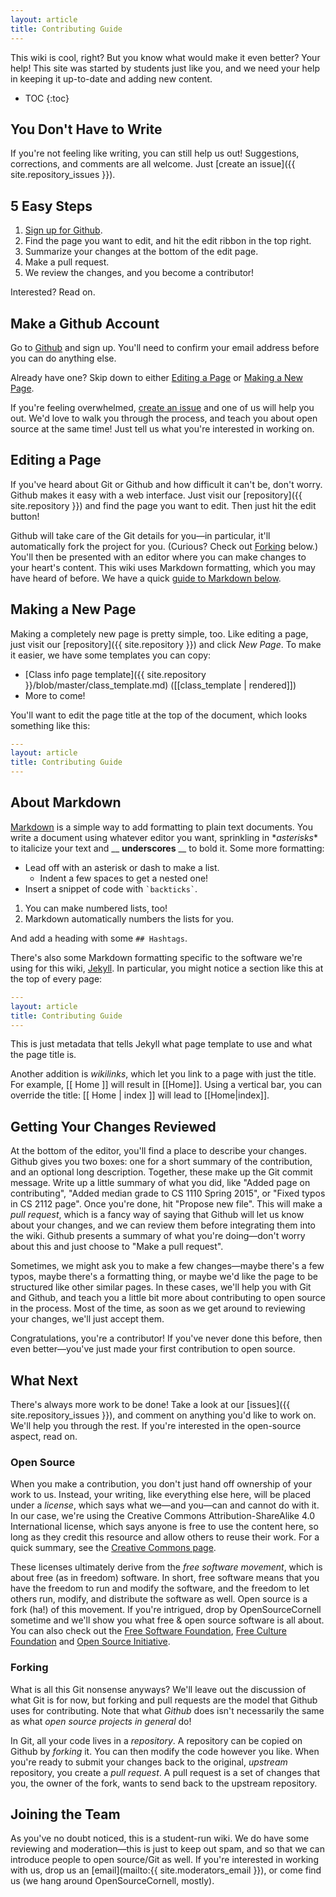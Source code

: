 ```yaml
---
layout: article
title: Contributing Guide
---
```


This wiki is cool, right? But you know what would make it even better? Your help! This site was started by students just like you, and we need your help in keeping it up-to-date and adding new content.

* TOC
{:toc}

## You Don't Have to Write

If you're not feeling like writing, you can still help us out! Suggestions, corrections, and comments are all welcome. Just [create an issue]({{ site.repository_issues }}).

## 5 Easy Steps

1. [Sign up for Github](https://github.com).
2. Find the page you want to edit, and hit the edit ribbon in the top right.
3. Summarize your changes at the bottom of the edit page.
4. Make a pull request.
5. We review the changes, and you become a contributor!

Interested? Read on.

## Make a Github Account

Go to [Github](https://github.com) and sign up. You'll need to confirm your email address before you can do anything else.

Already have one? Skip down to either [Editing a Page](#editing-a-page) or [Making a New Page](#making-a-new-page).

If you're feeling overwhelmed, [create an issue]({{site.repository_issues}}) and one of us will help you out. We'd love to walk you through the process, and teach you about open source at the same time! Just tell us what you're interested in working on.

## Editing a Page

If you've heard about Git or Github and how difficult it can't be, don't worry. Github makes it easy with a web interface. Just visit our [repository]({{ site.repository }}) and find the page you want to edit. Then just hit the edit button!

<!-- TODO: add screenshot of the button. How do I/can I do this from the web interface? -->
<!-- TODO: is there some way to avoid hardcoding the repository link? Maybe use a site variable -->

Github will take care of the Git details for you—in particular, it'll automatically fork the project for you. (Curious? Check out [Forking](#forking) below.) You'll then be presented with an editor where you can make changes to your heart's content. This wiki uses Markdown formatting, which you may have heard of before. We have a quick [guide to Markdown below](#about-markdown).

## Making a New Page

Making a completely new page is pretty simple, too. Like editing a page, just visit our [repository]({{ site.repository }}) and click *New Page*. To make it easier, we have some templates you can copy:

- [Class info page template]({{ site.repository }}/blob/master/class_template.md) ([[class_template | rendered]])
- More to come!

You'll want to edit the page title at the top of the document, which looks something like this:

```yaml
---
layout: article
title: Contributing Guide
---
```

## About Markdown

[Markdown](https://daringfireball.net/projects/markdown/) is a simple way to add formatting to plain text documents. You write a document using whatever editor you want, sprinkling in \**asterisks*\* to italicize your text and __ __underscores__ __ to bold it. Some more formatting:

* Lead off with an asterisk or dash to make a list.
    * Indent a few spaces to get a nested one!
* Insert a snippet of code with `` `backticks` ``.

1. You can make numbered lists, too!
1. Markdown automatically numbers the lists for you.

And add a heading with some `## Hashtags`.

There's also some Markdown formatting specific to the software we're using for this wiki, [Jekyll](https://jekyllrb.com/). In particular, you might notice a section like this at the top of every page:

```yaml
---
layout: article
title: Contributing Guide
---
```

This is just metadata that tells Jekyll what page template to use and what the page title is.

Another addition is *wikilinks*, which let you link to a page with just the title. For example, \[\[ Home \]\] will result in [[Home]]. Using a vertical bar, you can override the title: \[\[ Home \| index \]\] will lead to [[Home|index]].

## Getting Your Changes Reviewed

At the bottom of the editor, you'll find a place to describe your changes. Github gives you two boxes: one for a short summary of the contribution, and an optional long description. Together, these make up the Git commit message. Write up a little summary of what you did, like "Added page on contributing", "Added median grade to CS 1110 Spring 2015", or "Fixed typos in CS 2112 page". Once you're done, hit "Propose new file". This will make a *pull request*, which is a fancy way of saying that Github will let us know about your changes, and we can review them before integrating them into the wiki. Github presents a summary of what you're doing—don't worry about this and just choose to "Make a pull request".

Sometimes, we might ask you to make a few changes—maybe there's a few typos, maybe there's a formatting thing, or maybe we'd like the page to be structured like other similar pages. In these cases, we'll help you with Git and Github, and teach you a little bit more about contributing to open source in the process. Most of the time, as soon as we get around to reviewing your changes, we'll just accept them.

Congratulations, you're a contributor! If you've never done this before, then even better—you've just made your first contribution to open source.

## What Next

There's always more work to be done! Take a look at our [issues]({{ site.repository_issues }}), and comment on anything you'd like to work on. We'll help you through the rest. If you're interested in the open-source aspect, read on.

### Open Source

When you make a contribution, you don't just hand off ownership of your work to us. Instead, your writing, like everything else here, will be placed under a *license*, which says what we—and you—can and cannot do with it. In our case, we're using the Creative Commons Attribution-ShareAlike 4.0 International license, which says anyone is free to use the content here, so long as they credit this resource and allow others to reuse their work. For a quick summary, see the [Creative Commons page](https://creativecommons.org/licenses/by-sa/4.0/).

These licenses ultimately derive from the *free software movement*, which is about free (as in freedom) software. In short, free software means that you have the freedom to run and modify the software, and the freedom to let others run, modify, and distribute the software as well. Open source is a fork (ha!) of this movement. If you're intrigued, drop by OpenSourceCornell sometime and we'll show you what free & open source software is all about. You can also check out the [Free Software Foundation](http://www.fsf.org/), [Free Culture Foundation](http://freeculture.org/) and [Open Source Initiative](https://opensource.org/).

### Forking

What is all this Git nonsense anyways? We'll leave out the discussion of what Git is for now, but forking and pull requests are the model that Github uses for contributing. Note that what *Github* does isn't necessarily the same as what *open source projects in general* do!

In Git, all your code lives in a *repository*. A repository can be copied on Github by *forking* it. You can then modify the code however you like. When you're ready to submit your changes back to the original, *upstream* repository, you create a *pull request*. A pull request is a set of changes that you, the owner of the fork, wants to send back to the upstream repository.

## Joining the Team

As you've no doubt noticed, this is a student-run wiki. We do have some reviewing and moderation—this is just to keep out spam, and so that we can introduce people to open source/Git as well. If you're interested in working with us, drop us an [email](mailto:{{ site.moderators_email }}), or come find us (we hang around OpenSourceCornell, mostly).
